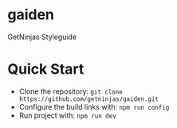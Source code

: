# gaiden
GetNinjas Styleguide

# Quick Start
- Clone the repository: `git clone https://github.com/getninjas/gaiden.git`
- Configure the build links with: `npm run config`
- Run project with: `npm run dev`
